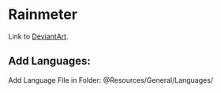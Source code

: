 # Rainmeter
Link to [DeviantArt](https://www.deviantart.com/xxnicksonxx/art/Nickson-Rainmeter-Skinpack-814984078).

## Add Languages:
Add Language File in Folder: @Resources/General/Languages/
